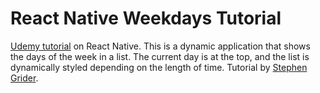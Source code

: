 # React Native Weekdays Tutorial

[Udemy tutorial](https://www.udemy.com/reactnative/learn/v4/t/lecture/3671810) on React Native. This is a dynamic application that shows the days of the week in a list. The current day is at the top, and the list is dynamically styled depending on the length of time. Tutorial by [Stephen Grider](https://twitter.com/sg_in_sf).